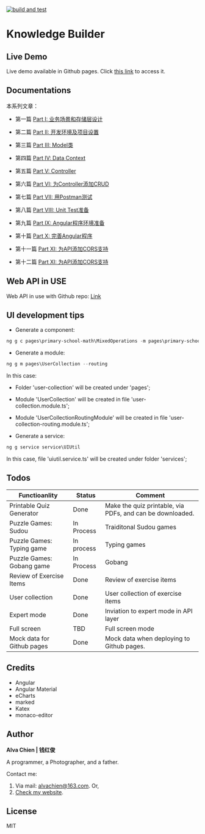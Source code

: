 [![build and test](https://github.com/alvachien/knowledgebuilder/actions/workflows/build-test.yml/badge.svg)](https://github.com/alvachien/knowledgebuilder/actions/workflows/build-test.yml)


# Knowledge Builder

## Live Demo

Live demo available in Github pages. Click [this link](https://alvachien.github.io/knowledgebuilder/) to access it.

## Documentations 

本系列文章：

- 第一篇 [Part I: 业务场景和存储层设计](https://alvachien.github.io/2019/11/ODataBasedAPI1.html)

- 第二篇 [Part II: 开发环境及项目设置](https://alvachien.github.io/2019/11/ODataBasedAPI2.html)

- 第三篇 [Part III: Model类](https://alvachien.github.io/2019/11/ODataBasedAPI3.html)

- 第四篇 [Part IV: Data Context](https://alvachien.github.io/2019/11/ODataBasedAPI4.html)

- 第五篇 [Part V: Controller](https://alvachien.github.io/2020/07/ODataBasedAPI5.html)

- 第六篇 [Part VI: 为Controller添加CRUD](https://alvachien.github.io/2020/07/ODataBasedAPI6.html)

- 第七篇 [Part VII: 用Postman测试](https://alvachien.github.io/2020/07/ODataBasedAPI7.html)

- 第八篇 [Part VIII: Unit Test准备](https://alvachien.github.io/2020/07/ODataBasedAPI8.html)

- 第九篇 [Part IX: Angular程序环境准备](https://alvachien.github.io/2020/07/ODataBasedAPI9.html)

- 第十篇 [Part X: 完善Angular程序](https://alvachien.github.io/2020/07/ODataBasedAPI10.html)

- 第十一篇 [Part XI: 为API添加CORS支持](https://alvachien.github.io/2020/07/ODataBasedAPI11.html)

- 第十二篇 [Part XI: 为API添加CORS支持](https://alvachien.github.io/2020/07/ODataBasedAPI12.html)

## Web API in USE   

Web API in use with Github repo: [Link](https://github.com/alvachien/knowledgebuilderapi)

## UI development tips

- Generate a component:

```Powershell
ng g c pages\primary-school-math\MixedOperations -m pages\primary-school-math
```

- Generate a module:

```Powershell
ng g m pages\UserCollection --routing
```

In this case:   
- Folder 'user-collection' will be created under 'pages';
- Module 'UserCollection' will be created in file 'user-collection.module.ts';
- Module 'UserCollectionRoutingModule' will be created in file 'user-collection-routing.module.ts';

- Generate a service:

```Powershell
ng g service service\UIUtil
```

In this case, file 'uiutil.service.ts' will be created under folder 'services';


## Todos

|Functioanlity | Status | Comment |
|--|--|--|
|Printable Quiz Generator|Done|Make the quiz printable, via PDFs, and can be downloaded.|
|Puzzle Games: Sudou|In Process|Traiditonal Sudou games|
|Puzzle Games: Typing game|In process|Typing games|
|Puzzle Games: Gobang game|In Process|Gobang|
|Review of Exercise Items|Done|Review of exercise items|
|User collection|Done|User collection of exercise items|
|Expert mode|Done|Inviation to expert mode in API layer|
|Full screen|TBD|Full screen mode|
|Mock data for Github pages|Done|Mock data when deploying to Github pages.|


## Credits

- Angular
- Angular Material
- eCharts
- marked
- Katex
- monaco-editor


## Author

**Alva Chien | 钱红俊**

A programmer, a Photographer, and a father. 

Contact me:

1. Via mail: alvachien@163.com. Or,
2. [Check my website](https://www.alvachien.com). 
 
## License

MIT
